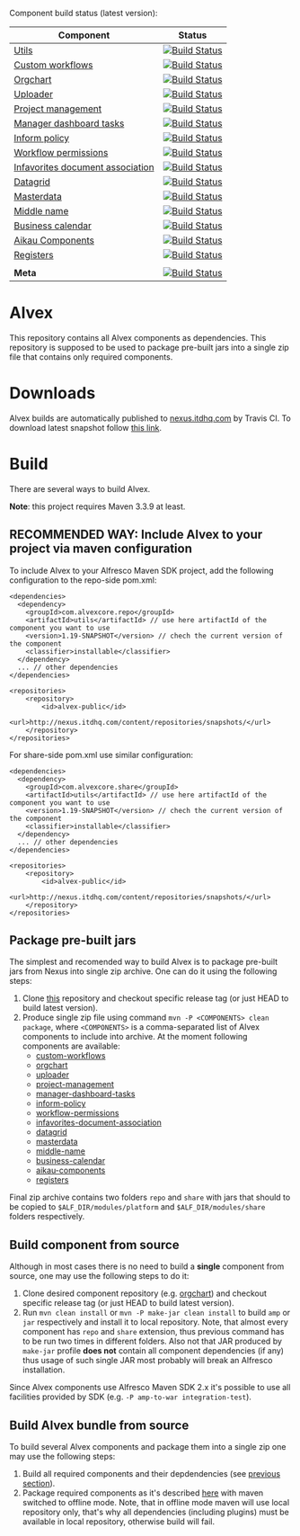 Component build status (latest version):

| Component                                                                                                | Status                                                                                                                                                                                |
|----------------------------------------------------------------------------------------------------------|---------------------------------------------------------------------------------------------------------------------------------------------------------------------------------------|
| [Utils](https://github.com/ITDSystems/alvex-utils)                                                       | [![Build Status](https://travis-ci.org/ITDSystems/alvex-utils.svg?branch=master)](https://travis-ci.org/ITDSystems/alvex-utils)                                                       |
| [Custom workflows](https://github.com/ITDSystems/alvex-custom-workflows)                                 | [![Build Status](https://travis-ci.org/ITDSystems/alvex-custom-workflows.svg?branch=master)](https://travis-ci.org/ITDSystems/alvex-custom-workflows)                                 |
| [Orgchart](https://github.com/ITDSystems/alvex-orgchart)                                                 | [![Build Status](https://travis-ci.org/ITDSystems/alvex-orgchart.svg?branch=master)](https://travis-ci.org/ITDSystems/alvex-orgchart)                                                 |
| [Uploader](https://github.com/ITDSystems/alvex-uploader)                                                 | [![Build Status](https://travis-ci.org/ITDSystems/alvex-uploader.svg?branch=master)](https://travis-ci.org/ITDSystems/alvex-uploader)                                                 |
| [Project management](https://github.com/ITDSystems/alvex-project-management)                             | [![Build Status](https://travis-ci.org/ITDSystems/alvex-project-management.svg?branch=master)](https://travis-ci.org/ITDSystems/alvex-project-management)                             |
| [Manager dashboard tasks](https://github.com/ITDSystems/alvex-manager-dashboard-tasks)                   | [![Build Status](https://travis-ci.org/ITDSystems/alvex-manager-dashboard-tasks.svg?branch=master)](https://travis-ci.org/ITDSystems/alvex-manager-dashboard-tasks)                   |
| [Inform policy](https://github.com/ITDSystems/alvex-inform-policy-extension)                             | [![Build Status](https://travis-ci.org/ITDSystems/alvex-inform-policy-extension.svg?branch=master)](https://travis-ci.org/ITDSystems/alvex-inform-policy-extension)                   |
| [Workflow permissions](https://github.com/ITDSystems/alvex-workflow-permissions)                         | [![Build Status](https://travis-ci.org/ITDSystems/alvex-workflow-permissions.svg?branch=master)](https://travis-ci.org/ITDSystems/alvex-workflow-permissions)                         |
| [Infavorites document association](https://github.com/ITDSystems/alvex-infavorites-document-association) | [![Build Status](https://travis-ci.org/ITDSystems/alvex-infavorites-document-association.svg?branch=master)](https://travis-ci.org/ITDSystems/alvex-infavorites-document-association) |
| [Datagrid](https://github.com/ITDSystems/alvex-datagrid)                                                 | [![Build Status](https://travis-ci.org/ITDSystems/alvex-datagrid.svg?branch=master)](https://travis-ci.org/ITDSystems/alvex-datagrid)                                                 |
| [Masterdata](https://github.com/ITDSystems/alvex-masterdata)                                             | [![Build Status](https://travis-ci.org/ITDSystems/alvex-masterdata.svg?branch=master)](https://travis-ci.org/ITDSystems/alvex-masterdata)                                             |
| [Middle name](https://github.com/ITDSystems/alvex-middle-name)                                           | [![Build Status](https://travis-ci.org/ITDSystems/alvex-middle-name.svg?branch=master)](https://travis-ci.org/ITDSystems/alvex-middle-name)                                           |
| [Business calendar](https://github.com/ITDSystems/alvex-business-calendar)                               | [![Build Status](https://travis-ci.org/ITDSystems/alvex-business-calendar.svg?branch=master)](https://travis-ci.org/ITDSystems/alvex-business-calendar)                               |
| [Aikau Components](https://github.com/ITDSystems/alvex-aikau-components)                               | [![Build Status](https://travis-ci.org/ITDSystems/alvex-aikau-components.svg?branch=master)](https://travis-ci.org/ITDSystems/alvex-aikau-components)                               |
| [Registers](https://github.com/ITDSystems/alvex-registers)                               | [![Build Status](https://travis-ci.org/ITDSystems/alvex-registers.svg?branch=master)](https://travis-ci.org/ITDSystems/alvex-registers)                               |
|                                                                                                          |                                                                                                                                                                                       |
| **Meta**                                                                                                 | [![Build Status](https://travis-ci.org/ITDSystems/alvex.svg?branch=master)](https://travis-ci.org/ITDSystems/alvex)                                                                   |


# Alvex

This repository contains all Alvex components as dependencies. This repository is supposed to be used to package 
pre-built jars into a single zip file that contains only required components.

# Downloads

Alvex builds are automatically published to [nexus.itdhq.com](http://nexus.itdhq.com) by Travis CI. To download latest snapshot follow [this link](http://nexus.itdhq.com/service/local/artifact/maven/redirect?r=snapshots&g=com.alvexcore&a=alvex&e=zip&v=LATEST).

# Build

There are several ways to build Alvex.

**Note**: this project requires Maven 3.3.9 at least.

## RECOMMENDED WAY: Include Alvex to your project via maven configuration

To include Alvex to your Alfresco Maven SDK project, add the following configuration to the repo-side pom.xml:

```
<dependencies>
  <dependency>
    <groupId>com.alvexcore.repo</groupId>
    <artifactId>utils</artifactId> // use here artifactId of the component you want to use
    <version>1.19-SNAPSHOT</version> // chech the current version of the component
    <classifier>installable</classifier>
  </dependency>
  ... // other dependencies
</dependencies>

<repositories>
    <repository>
        <id>alvex-public</id>
        <url>http://nexus.itdhq.com/content/repositories/snapshots/</url>
    </repository>
</repositories>
```

For share-side pom.xml use similar configuration:
```
<dependencies>
  <dependency>
    <groupId>com.alvexcore.share</groupId>
    <artifactId>utils</artifactId> // use here artifactId of the component you want to use
    <version>1.19-SNAPSHOT</version> // chech the current version of the component
    <classifier>installable</classifier>
  </dependency>
  ... // other dependencies
</dependencies>

<repositories>
    <repository>
        <id>alvex-public</id>
        <url>http://nexus.itdhq.com/content/repositories/snapshots/</url>
    </repository>
</repositories>
```


## Package pre-built jars

The simplest and recomended way to build Alvex is to package pre-built jars from Nexus into single zip archive. One can do it using the following steps:

1. Clone [this](https://github.com/ITDSystems/alvex) repository and checkout specific release tag (or just HEAD to build latest version).
2. Produce single zip file using command `mvn -P <COMPONENTS> clean package`, where `<COMPONENTS>` is a comma-separated list of Alvex components to include into archive. At the moment following components are available:
   * [custom-workflows](https://github.com/ITDSystems/alvex-custom-workflows)
   * [orgchart](https://github.com/ITDSystems/alvex-orgchart)
   * [uploader](https://github.com/ITDSystems/alvex-uploader)
   * [project-management](https://github.com/ITDSystems/alvex-project-management)
   * [manager-dashboard-tasks](https://github.com/ITDSystems/alvex-manager-dashboard-tasks)
   * [inform-policy](https://github.com/ITDSystems/alvex-inform-policy-extension)
   * [workflow-permissions](https://github.com/ITDSystems/alvex-workflow-permissions)
   * [infavorites-document-association](https://github.com/ITDSystems/alvex-infavorites-document-association)
   * [datagrid](https://github.com/ITDSystems/alvex-datagrid)
   * [masterdata](https://github.com/ITDSystems/alvex-masterdata)
   * [middle-name](https://github.com/ITDSystems/alvex-middle-name)
   * [business-calendar](https://github.com/ITDSystems/alvex-business-calendar)
   * [aikau-components](https://github.com/ITDSystems/alvex-aikau-components)
   * [registers](https://github.com/ITDSystems/alvex-registers)

Final zip archive contains two folders `repo` and `share` with jars that should to be copied to `$ALF_DIR/modules/platform` and `$ALF_DIR/modules/share` folders respectively.

## Build component from source

Although in most cases there is no need to build a **single** component from source, one may use the following steps to do it:

1. Clone desired component repository (e.g. [orgchart](https://github.com/ITDSystems/alvex-orgchart)) and checkout specific release tag (or just HEAD to build latest version).
2. Run `mvn clean install` or `mvn -P make-jar clean install` to build `amp` or `jar` respectively and install it to local repository. Note, that almost every component has `repo` and `share` extension, thus previous command has to be run two times in different folders. Also not that JAR produced by `make-jar` profile **does not** contain all component dependencies (if any) thus usage of such single JAR most probably will break an Alfresco installation.

Since Alvex components use Alfresco Maven SDK 2.x it's possible to use all facilities provided by SDK (e.g. `-P amp-to-war integration-test`).

## Build Alvex bundle from source


To build several Alvex components and package them into a single zip one may use the following steps:

1. Build all required components and their depdendencies (see [previous section](#build-component-from-source)).
2. Package required components as it's described [here](#package-pre-built-jars) with maven switched to offline mode. Note, that in offline mode maven will use local repository only, that's why all dependencies (including plugins) must be available in local repository, otherwise build will fail.

